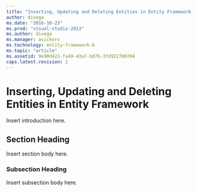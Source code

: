 ```yaml
---
title: "Inserting, Updating and Deleting Entities in Entity Framework | Microsoft Docs"
author: divega
ms.date: "2016-10-23"
ms.prod: "visual-studio-2013"
ms.author: divega
ms.manager: avickers
ms.technology: entity-framework-6
ms.topic: "article"
ms.assetid: 9e90d423-fa49-43a7-bd7b-37d922708704
caps.latest.revision: 2
---
```

# Inserting, Updating and Deleting Entities in Entity Framework
Insert introduction here.  
  
## Section Heading  
 Insert section body here.  
  
### Subsection Heading  
 Insert subsection body here.